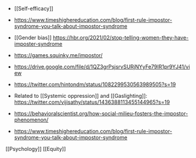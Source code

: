 - [[Self-efficacy]]

- https://www.timeshighereducation.com/blog/first-rule-impostor-syndrome-you-talk-about-impostor-syndrome

- [[Gender bias]] https://hbr.org/2021/02/stop-telling-women-they-have-imposter-syndrome

- https://games.squinky.me/impostor/
- https://drive.google.com/file/d/1QZ3grPsjsrvSURjNYyFe79IR1pr9YJ41/view
- https://twitter.com/hintondm/status/1082299530563989505?s=19

- Related to [[Systemic oppression]] and [[Gaslighting]]: https://twitter.com/vijisathy/status/1436388113455144965?s=19

- https://behavioralscientist.org/how-social-milieu-fosters-the-impostor-phenomenon/

- https://www.timeshighereducation.com/blog/first-rule-impostor-syndrome-you-talk-about-impostor-syndrome

[[Psychology]] [[Equity]]
